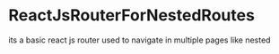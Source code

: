 # ReactJsRouterForNestedRoutes
its a basic react js router used to navigate in multiple pages like nested
